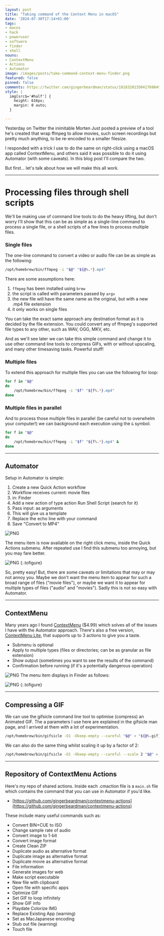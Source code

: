 ```yaml
---
layout: post
title: "Taking command of the Context Menu in macOS"
date: '2024-07-30T17:14+01:00'
tags:
- macos
- hack
- poweruser
- software
- finder
- shell
nouns:
- ContextMenu
- Actions
- Automator
image: /images/posts/take-command-context-menu-finder.png
featured: false
pinned: false
comments: https://twitter.com/gingerbeardman/status/1818320135041769849
style: |
  img[src$='#half'] {
    height: 616px;
    margin: 0 auto;
  }

---
```


Yesterday on Twitter the inimitable Morten Just posted a preview of a tool he's created that wrap ffmpeg to allow movies, such screen recordings but pretty much anything, to be re-encoded to a smaller filesize.

I responded with a trick I use to do the same on right-click using a macOS app called ContextMenu, and others said it was possible to do it using Automator (with some caveats). In this blog post I'll compare the two.

But first... let's talk about how we will make this all work.

----

# Processing files through shell scripts

We'll be making use of command line tools to do the heavy lifting, but don't worry I'll show that this can be as simple as a single-line command to process a single file, or a shell scripts of a few lines to process multiple files.

### Single files

The one-line command to convert a video or audio file can be as simple as the following:

```sh
/opt/homebrew/bin/ffmpeg -i "$@" "${@%.*}.mp4"
```

There are some assumptions here:
1. `ffmpeg` has been installed using `brew`
1. the script is called with parameters passed by `argv`
1. the new file will have the same name as the original, but with a new .mp4 file extension
1. it only works on single files

You can take the exact same approach any destination format as it is decided by the file extension. You could convert any of ffmpeg's supported file types to any other, such as WAV, OGG, MKV, etc.

And as we'll see later we can take this simple command and change it to use other command line tools to compress GIFs, with or without upscaling, and many other timesaving tasks. Powerful stuff!

### Multiple files

To extend this approach for multiple files you can use the following for loop:

```sh
for f in "$@"
do
    /opt/homebrew/bin/ffmpeg -i "$f" "${f%.*}.mp4"
done
```

### Multiple files in parallel

And to process those multiple files in parallel (be careful not to overwhelm your computer!) we can background each execution using the `&` symbol.

```sh
for f in "$@"
do
    /opt/homebrew/bin/ffmpeg -i "$f" "${f%.*}.mp4" &
done
```

----

## Automator

Setup in Automator is simple:

1. Create a new Quick Action workflow
1. Workflow receives current: movie files
1. in: Finder
1. Add a new action of type action Run Shell Script (search for it)
1. Pass input: as arguments
1. This will give us a template
1. Replace the echo line with your command
1. Save "Convert to MP4"

![PNG](https://cdn.gingerbeardman.com/images/posts/take-command-automator-setup.png)

The menu item is now available on the right click menu, inside the Quick Actions submenu. After repeated use I find this submenu too annoying, but you may fare better.

![PNG](https://cdn.gingerbeardman.com/images/posts/take-command-automator-finder.png#half "Automator Quick Action in Finder Context Menu")
{:.tofigure}

So, pretty easy! But, there are some caveats or limitations that may or may not annoy you. Maybe we don't want the menu item to appear for such a broad range of files ("movie files"), or maybe we want it to appear for multiple types of files ("audio" and "movies"). Sadly this is not so easy with Automator.

----

## ContextMenu

Many years ago I found [ContextMenu](https://apps.apple.com/us/app/context-menu/id1236813619?mt=12) ($4.99) which solves all of the issues I have with the Automator approach. There's also a free version, [ContextMenu Lite](https://apps.apple.com/gb/app/context-menu-lite/id1261373706?mt=12), that supports up to 3 actions to give you a taste.

- Submenu is optional
- Apply to multiple types (files or directories; can be as granular as file extension)
- Show output (sometimes you want to see the results of the command)
- Confirmation before running (if it's a potentially dangerous operation)

![PNG](https://cdn.gingerbeardman.com/images/posts/take-command-context-menu-setup.png#half)
The menu item displays in Finder as follows:

![PNG](https://cdn.gingerbeardman.com/images/posts/take-command-context-menu-finder.png#half "ContextMenu Action in Finder Context Menu")
{:.tofigure}

----

## Compressing a GIF

We can use the gifsicle command line tool to optimise (compress) an Animated GIF. The a parameters I use here are explained in the gifsicle man page, and I arrived at them with a lot of experimentation.

```sh
/opt/homebrew/bin/gifsicle -O1 -Okeep-empty --careful "$@" > "${@%.gif}.o.gif"
```

We can also do the same thing whilst scaling it up by a factor of 2:

```sh
/opt/homebrew/bin/gifsicle -O1 -Okeep-empty --careful --scale 2 "$@" > "${@%.gif}.o.gif"
```

----

## Repository of ContextMenu Actions

Here's my repo of shared actions. Inside each .cmaction file is a `main.sh` file which contains the command that you can use in Automator if you'd like.

- [https://github.com/gingerbeardman/contextmenu-actions](https://github.com/gingerbeardman/contextmenu-actions)

These include many useful commands such as:

- Convert BIN+CUE to ISO- Change sample rate of audio- Convert image to 1-bit- Convert image format- Create Clean ZIP- Duplicate audio as alternative format- Duplicate image as alternative format- Duplicate movie as alternative format- File information- Generate images for web- Make script executable- New file with clipboard- Open file with specific apps- Optimize GIF- Set GIF to loop infinitely- Show GIF info- Playdate Colorize IMG- Replace Existing App (warning)- Set as MacJapanese encoding- Stub out file (warning)- Touch file
